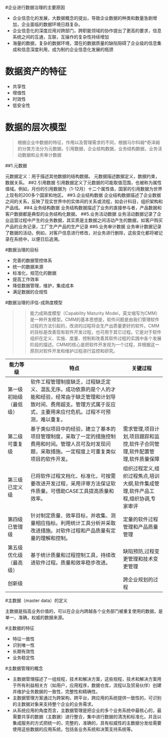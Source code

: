 

#企业进行数据治理的主要原因

- 企业信息化的发展，大数据概念的提出，导致企业数据的种类和数量急剧增加，企业面临的数据环境日趋复杂。
- 企业信息化的深度应用对跨部门，跨职能领域的协作提出了更高的要求，信息系统之间的互通，互联，互操作的复杂性持续增加
- 海量的数据，复杂的数据环境，潜在的数据质量的缺陷阻碍了企业级的信息集成和信息深度利用，成为制约企业信息化发展的瓶颈


# 数据资产的特征
- 共享性
- 增值性
- 时效性
- 低安全性

# 数据的层次模型
>根据企业中数据的特征，作用以及管理需求的不同，根据马尔科姆*奇泽姆的分类方法分为元数据，引用数据，企业结构数据，业务结构数据，业务活动数据和业务审计数据


##1.元数据

元数据定义：用于描述其他数据的结构数据。
元数据描述数据定义，数据约束，数据关系。
##2.引用数据
引用数据定义了元数据的可能取值范围，也被称为属性值域。例如，月份的引用数据为（1-12月）十二个属性值，国家的引用数据为世界上现有的200多个国家和地区。
##3.企业结构数据
企业结构数据描述了企业数据之间的关系，反映了现实世界中的实体间的关系或流程，如会计科目，组织架构和产品线。
##4.业务结构数据
业务结构数据描述了业务的直接参与者，产品数据和客户数据都是典型的业务结构化数据。
##5.业务活动数据
业务活动数据记录了企业运营过程中产生的业务数据，其实质是主数据之间活动产生的数据，如客户购买产品的业务记录，工厂生产产品的生产记录
##6.业务审计数据
业务审计数据记录了数据的活动，例如，对客户信息进行修改，对业务进行删除，这些变化都将被记录在系统中，以便日后追溯。

#数据治理的目标
- 完善的数据管控体系
- 统一的数据来源
- 标准化，规范化的数据
- 提高工作效率
- 降低数据管理，维护，集成成本
- 满足数据的合规性

#数据治理的评估-成熟度模型
>>能力成熟度模型（Capability Maturity Model，英文缩写为CMM）是一种开发模型。CMM的基本思想是，软件问题是由我们管理软件过程的方法引起的，改进的过程将会生产出质量更好的软件。CMM的目标是改善现有软件开发过程，也可用于其它过程。它是对于软件组织在定义、实施、度量、控制和改善其软件过程的实践中各个发展阶段的描述。CMM的核心是把软件开发视为一个过程，并根据这一原则对软件开发和维护过程进行监控和研究。

|能力等级|特点|关键过程|
|---|---|---|
|第一级初始级（最低级）|软件工程管理制度缺乏，过程缺乏定义、混乱无序。成功依靠的是个人的才能和经验，经常由于缺乏管理和计划导致时间、费用超支。管理方式属于反应式，主要用来应付危机。过程不可预测，难以重复。|
|第二级 可重复级|基于类似项目中的经验，建立了基本的项目管理制度，采取了一定的措施控制费用和时间。管理人员可及时发现问题，采取措施。一定程度上可重复类似项目的软件开发。| 需求管理,项目计划,项目跟踪和监控,软件子合同管理,软件配置管理,软件质量保障 |
|第三级 已定义级|已将软件过程文档化、标准化，可按需要改进开发过程，采用评审方法保证软件质量。可借助CASE工具提高质量和效率。|组织过程定义,组织过程焦点,培训大纲,软件集成管理,软件产品工程,组织协调,专家审评|
|第四级 已管理级|针对制定质量、效率目标，并收集、测量相应指标。利用统计工具分析并采取改进措施。对软件过程和产品质量有定量的理解和控制。|定量的软件过程管理和产品质量管理|
|第五级 优化级（最高级）|基于统计质量和过程控制工具，持续改进软件过程。质量和效率稳步改进。|缺陷预防,过程变更管理和技术变更管理|
|创新级||跨企业规划的过程|


#主数据（master data）的定义

主数据是指高业务价值的，可以在企业内跨越各个业务部门被重复使用的数据，是单一，准确，权威的数据来源。

#主数据的特征
- 特征一致性
- 识别唯一性
- 长期有效性
- 业务稳定性

#主数据管理的概念


- 主数据管理描述了一组规程，技术和解决方案，这些规程，技术和解决方案用于所有利益相关方（如用户，应用程序，数据仓库，流程以及贸易伙伴）创建并维护业务数据的一致性，完整性和精确性。
- 主数据管理方案通过为跨架构，跨平台，跨应用的系统提供一致性的，可识别的主数据对象来支持整个企业的业务需求。
- 从系统应用的角度而言，主数据管理是把企业的多个业务系统中最核心的，最需要共享的数据（主数据）进行整合，集中进行数据的清洗和标准化，并且以集成服务的方式把统一的，完整的，准确的，具有权威性的主数据分发给需要使用这些数据的应用系统，包括各业务系统和决策支持系统等。
